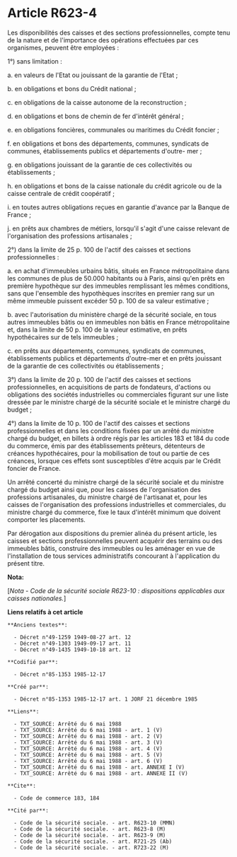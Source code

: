 # Article R623-4

Les disponibilités des caisses et des sections professionnelles, compte tenu de la nature et de l'importance des opérations
effectuées par ces organismes, peuvent être employées : 

1°) sans limitation : 

a. en valeurs de l'Etat ou jouissant de la garantie de l'Etat ; 

b. en obligations et bons du Crédit national ; 

c. en obligations de la caisse autonome de la reconstruction ; 

d. en obligations et bons de chemin de fer d'intérêt général ; 

e. en obligations foncières, communales ou maritimes du Crédit foncier ; 

f. en obligations et bons des départements, communes, syndicats de communes, établissements publics et départements d'outre-
mer ; 

g. en obligations jouissant de la garantie de ces collectivités ou établissements ; 

h. en obligations et bons de la caisse nationale du crédit agricole ou de la caisse centrale de crédit coopératif ; 

i. en toutes autres obligations reçues en garantie d'avance par la Banque de France ; 

j. en prêts aux chambres de métiers, lorsqu'il s'agit d'une caisse relevant de l'organisation des professions artisanales ; 

2°) dans la limite de 25 p. 100 de l'actif des caisses et sections professionnelles : 

a. en achat d'immeubles urbains bâtis, situés en France métropolitaine dans les communes de plus de 50.000 habitants ou à
Paris, ainsi qu'en prêts en première hypothèque sur des immeubles remplissant les mêmes conditions, sans que l'ensemble des
hypothèques inscrites en premier rang sur un même immeuble puissent excéder 50 p. 100 de sa valeur estimative ; 

b. avec l'autorisation du ministère chargé de la sécurité sociale, en tous autres immeubles bâtis ou en immeubles non bâtis
en France métropolitaine et, dans la limite de 50 p. 100 de la valeur estimative, en prêts hypothécaires sur de tels
immeubles ; 

c. en prêts aux départements, communes, syndicats de communes, établissements publics et départements d'outre-mer et en prêts
jouissant de la garantie de ces collectivités ou établissements ; 

3°) dans la limite de 20 p. 100 de l'actif des caisses et sections professionnelles, en acquisitions de parts de fondateurs,
d'actions ou obligations des sociétés industrielles ou commerciales figurant sur une liste dressée par le ministre chargé de
la sécurité sociale et le ministre chargé du budget ; 

4°) dans la limite de 10 p. 100 de l'actif des caisses et sections professionnelles et dans les conditions fixées par un
arrêté du ministre chargé du budget, en billets à ordre régis par les articles 183 et 184 du code du commerce, émis par des
établissements prêteurs, détenteurs de créances hypothécaires, pour la mobilisation de tout ou partie de ces créances,
lorsque ces effets sont susceptibles d'être acquis par le Crédit foncier de France. 

Un arrêté concerté du ministre chargé de la sécurité sociale et du ministre chargé du budget ainsi que, pour les caisses de
l'organisation des professions artisanales, du ministre chargé de l'artisanat et, pour les caisses de l'organisation des
professions industrielles et commerciales, du ministre chargé du commerce, fixe le taux d'intérêt minimum que doivent
comporter les placements. 

Par dérogation aux dispositions du premier alinéa du présent article, les caisses et sections professionnelles peuvent
acquérir des terrains ou des immeubles bâtis, construire des immeubles ou les aménager en vue de l'installation de tous
services administratifs concourant à l'application du présent titre.

**Nota:**

[*Nota - Code de la sécurité sociale R623-10 : dispositions applicables aux caisses nationales.*]

**Liens relatifs à cet article**

	**Anciens textes**:

	  - Décret n°49-1259 1949-08-27 art. 12
	  - Décret n°49-1303 1949-09-17 art. 11
	  - Décret n°49-1435 1949-10-18 art. 12

	**Codifié par**:

	  - Décret n°85-1353 1985-12-17

	**Créé par**:

	  - Décret n°85-1353 1985-12-17 art. 1 JORF 21 décembre 1985

	**Liens**:

	  - TXT_SOURCE: Arrêté du 6 mai 1988
	  - TXT_SOURCE: Arrêté du 6 mai 1988 - art. 1 (V)
	  - TXT_SOURCE: Arrêté du 6 mai 1988 - art. 2 (V)
	  - TXT_SOURCE: Arrêté du 6 mai 1988 - art. 3 (V)
	  - TXT_SOURCE: Arrêté du 6 mai 1988 - art. 4 (V)
	  - TXT_SOURCE: Arrêté du 6 mai 1988 - art. 5 (V)
	  - TXT_SOURCE: Arrêté du 6 mai 1988 - art. 6 (V)
	  - TXT_SOURCE: Arrêté du 6 mai 1988 - art. ANNEXE I (V)
	  - TXT_SOURCE: Arrêté du 6 mai 1988 - art. ANNEXE II (V)

	**Cite**:

	  - Code de commerce 183, 184

	**Cité par**:

	  - Code de la sécurité sociale. - art. R623-10 (MMN)
	  - Code de la sécurité sociale. - art. R623-8 (M)
	  - Code de la sécurité sociale. - art. R623-9 (M)
	  - Code de la sécurité sociale. - art. R721-25 (Ab)
	  - Code de la sécurité sociale. - art. R723-22 (M)
